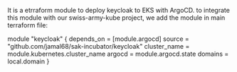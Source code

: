 It is a etrraform module to deploy keycloak to EKS with ArgoCD.
to integrate this module with our swiss-army-kube project, we add the module in main terraform file:


module "keycloak" {
  depends_on   = [module.argocd]
  source       = "github.com/jamal68/sak-incubator/keycloak"
  cluster_name = module.kubernetes.cluster_name
  argocd       = module.argocd.state
  domains      = local.domain
}
